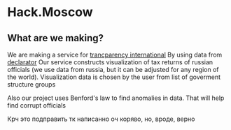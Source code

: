 # Hack.Moscow

## What are we making?
We are making a service for [trancparency international](https://transparency.org.ru)
By using data from [declarator](https://declarator.org/) 
Our service constructs visualization of tax returns of russian officials (we use data from russia, but it can be adjusted for any region of the world).
Visualization data is chosen by the user from list of goverment structure groups

Also our project uses Benford's law to find anomalies in data. 
That will help find corrupt officials


Крч это подправить тк написанно оч коряво, но, вроде, верно
